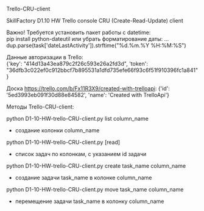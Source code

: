 Trello-CRU-client 

SkillFactory D1.10 HW Trello console CRU (Create-Read-Update) client

Важно! 
Требуется установить пакет работы с datetime:  
  pip install python-dateutil
или убрать форматирование даты: 
... dup.parse(task['dateLastActivity']).strftime("%d.%m.%Y %H:%M:%S")

Данные авторизации в Trello:  
  {'key': "414d13a43ea879c2f26c593e26a2fd3d", 'token': "36dfb3c022ef0c912bbcf7b895531a1dfd735efe66f93c6f51f910396fc1a841"}  

Доска https://trello.com/b/Fx11R3X9/created-with-trelloapi:
  {'id': '5ed3993eb091f30d88e84582', 'name': 'Created with TrelloApi'}

Методы Trello-CRU-client:

python D1-10-HW-trello-CRU-client.py list column_name 
- создание колонки column_name

python D1-10-HW-trello-CRU-client.py [read] 
- список задач по колонкам, с указанием id задачи 

python D1-10-HW-trello-CRU-client.py create task_name column_name 
- создание задачи task_name в колонке column_name 

python D1-10-HW-trello-CRU-client.py move task_name column_name 
- перемещение задачи task_name в колонку column_name
